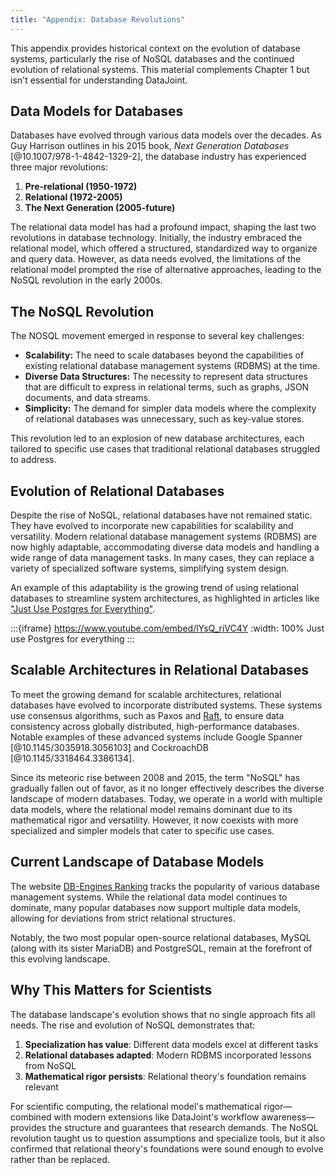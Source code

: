 ```yaml
---
title: "Appendix: Database Revolutions"
---
```


This appendix provides historical context on the evolution of database systems, particularly the rise of NoSQL databases and the continued evolution of relational systems. This material complements Chapter 1 but isn't essential for understanding DataJoint.

## Data Models for Databases

Databases have evolved through various data models over the decades. As Guy Harrison outlines in his 2015 book, *Next Generation Databases* [@10.1007/978-1-4842-1329-2], the database industry has experienced three major revolutions:

1. **Pre-relational (1950-1972)**
2. **Relational (1972-2005)**
3. **The Next Generation (2005-future)**

The relational data model has had a profound impact, shaping the last two revolutions in database technology.
Initially, the industry embraced the relational model, which offered a structured, standardized way to organize and query data.
However, as data needs evolved, the limitations of the relational model prompted the rise of alternative approaches, leading to the NoSQL revolution in the early 2000s.

## The NoSQL Revolution

The NOSQL movement emerged in response to several key challenges:

- **Scalability:** The need to scale databases beyond the capabilities of existing relational database management systems (RDBMS) at the time.
- **Diverse Data Structures:** The necessity to represent data structures that are difficult to express in relational terms, such as graphs, JSON documents, and data streams.
- **Simplicity:** The demand for simpler data models where the complexity of relational databases was unnecessary, such as key-value stores.

This revolution led to an explosion of new database architectures, each tailored to specific use cases that traditional relational databases struggled to address.

## Evolution of Relational Databases

Despite the rise of NoSQL, relational databases have not remained static.
They have evolved to incorporate new capabilities for scalability and versatility.
Modern relational database management systems (RDBMS) are now highly adaptable, accommodating diverse data models and handling a wide range of data management tasks.
In many cases, they can replace a variety of specialized software systems, simplifying system design.

An example of this adaptability is the growing trend of using relational databases to streamline system architectures, as highlighted in articles like ["Just Use Postgres for Everything"](https://www.amazingcto.com/postgres-for-everything/).

:::{iframe} https://www.youtube.com/embed/lYsQ_riVC4Y
:width: 100%
Just use Postgres for everything
:::

## Scalable Architectures in Relational Databases

To meet the growing demand for scalable architectures, relational databases have evolved to incorporate distributed systems. These systems use consensus algorithms, such as Paxos and [Raft](https://www.usenix.org/conference/atc14/technical-sessions/presentation/ongaro), to ensure data consistency across globally distributed, high-performance databases. Notable examples of these advanced systems include Google Spanner [@10.1145/3035918.3056103] and CockroachDB [@10.1145/3318464.3386134].

Since its meteoric rise between 2008 and 2015, the term "NoSQL" has gradually fallen out of favor, as it no longer effectively describes the diverse landscape of modern databases. Today, we operate in a world with multiple data models, where the relational model remains dominant due to its mathematical rigor and versatility. However, it now coexists with more specialized and simpler models that cater to specific use cases.

## Current Landscape of Database Models

The website [DB-Engines Ranking](https://db-engines.com/en/ranking) tracks the popularity of various database management systems. While the relational data model continues to dominate, many popular databases now support multiple data models, allowing for deviations from strict relational structures.

Notably, the two most popular open-source relational databases, MySQL (along with its sister MariaDB) and PostgreSQL, remain at the forefront of this evolving landscape.

## Why This Matters for Scientists

The database landscape's evolution shows that no single approach fits all needs. The rise and evolution of NoSQL demonstrates that:

1. **Specialization has value**: Different data models excel at different tasks
2. **Relational databases adapted**: Modern RDBMS incorporated lessons from NoSQL
3. **Mathematical rigor persists**: Relational theory's foundation remains relevant

For scientific computing, the relational model's mathematical rigor—combined with modern extensions like DataJoint's workflow awareness—provides the structure and guarantees that research demands. The NoSQL revolution taught us to question assumptions and specialize tools, but it also confirmed that relational theory's foundations were sound enough to evolve rather than be replaced.
